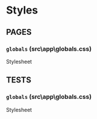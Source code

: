 # Styles


## PAGES

### `globals` (src\app\globals.css)
Stylesheet


## TESTS

### `globals` (src\app\globals.css)
Stylesheet